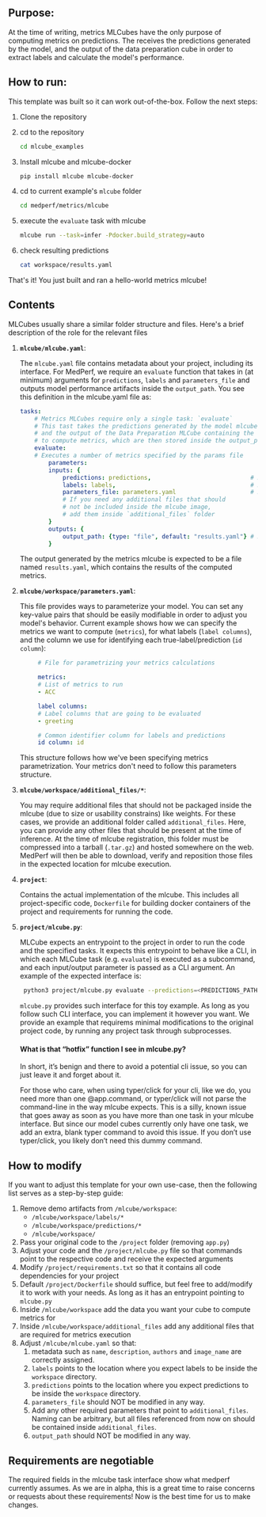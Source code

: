 ## Purpose:
At the time of writing, metrics MLCubes have the only purpose of computing metrics on predictions. The receives the predictions generated by the model, and the output of the data preparation cube in order to extract labels and calculate the model's performance.

## How to run:
This template was built so it can work out-of-the-box. Follow the next steps:

1. Clone the repository
2. cd to the repository
   ```bash
   cd mlcube_examples
   ```
3. Install mlcube and mlcube-docker

   ```bash
   pip install mlcube mlcube-docker
   ```
4. cd to current example's `mlcube` folder

   ```bash
   cd medperf/metrics/mlcube
   ```
5. execute the `evaluate` task with mlcube
   ```bash
   mlcube run --task=infer -Pdocker.build_strategy=auto
   ```
6. check resulting predictions
   ```bash
   cat workspace/results.yaml
   ```
That's it! You just built and ran a hello-world metrics mlcube!

## Contents

MLCubes usually share a similar folder structure and files. Here's a brief description of the role for the relevant files

1. __`mlcube/mlcube.yaml`__: 
   
   The `mlcube.yaml` file contains metadata about your project, including its interface. For MedPerf, we require an `evaluate` function that takes in (at minimum) arguments for `predictions`, `labels` and `parameters_file` and outputs model performance artifacts inside the `output_path`. You see this definition in the mlcube.yaml file as:

    ```yml
    tasks:
        # Metrics MLCubes require only a single task: `evaluate`
        # This tast takes the predictions generated by the model mlcube (as a directory)
        # and the output of the Data Preparation MLCube containing the labels (as a directory)
        # to compute metrics, which are then stored inside the output_path 
        evaluate:
        # Executes a number of metrics specified by the params file
            parameters:
            inputs: {
                predictions: predictions,                            # Required. Where to find the predictions. MUST be a folder
                labels: labels,                                      # Required. Where to find the labels. MUST be a folder
                parameters_file: parameters.yaml                     # Required. Helper file to provide additional arguments. Value MUST be parameters.yaml
                # If you need any additional files that should 
                # not be included inside the mlcube image, 
                # add them inside `additional_files` folder
            }
            outputs: {
                output_path: {type: "file", default: "results.yaml"} # Required. Where to write the metrics results. Value MUST be results.yaml
            }
    ```
    The output generated by the metrics mlcube is expected to be a file named `results.yaml`, which contains the results of the computed metrics.

2. __`mlcube/workspace/parameters.yaml`__:

   This file provides ways to parameterize your model. You can set any key-value pairs that should be easily modifiable in order to adjust you model's behavior. Current example shows how we can specify the metrics we want to compute (`metrics`), for what labels (`label columns`), and the column we use for identifying each true-label/prediction (`id column`):
   ```yml
        # File for parametrizing your metrics calculations

        metrics:
        # List of metrics to run
        - ACC

        label columns:
        # Label columns that are going to be evaluated
        - greeting

        # Common identifier column for labels and predictions
        id column: id
   ```

   This structure follows how we've been specifying metrics parametrization. Your metrics don't need to follow this parameters structure.

3. __`mlcube/workspace/additional_files/*`__:
   
   You may require additional files that should not be packaged inside the mlcube (due to size or usability constrains) like weights. For these cases, we provide an additional folder called `additional_files`. Here, you can provide any other files that should be present at the time of inference. At the time of mlcube registration, this folder must be compressed into a tarball (`.tar.gz`) and hosted somewhere on the web. MedPerf will then be able to download, verify and reposition those files in the expected location for mlcube execution. 



4. __`project`__: 
   
   Contains the actual implementation of the mlcube. This includes all project-specific code, `Dockerfile` for building docker containers of the project and requirements for running the code.

5. __`project/mlcube.py`__:
   
   MLCube expects an entrypoint to the project in order to run the code and the specified tasks. It expects this entrypoint to behave like a CLI, in which each MLCube task (e.g. `evaluate`) is executed as a subcommand, and each input/output parameter is passed as a CLI argument. An example of the expected interface is:
   ```bash
    python3 project/mlcube.py evaluate --predictions=<PREDICTIONS_PATH>  --labels=<LABELS_PATH> --parameters_file=<PARAMETERS_FILE> --output_path=<OUTPUT_PATH>
   ```
   `mlcube.py` provides such interface for this toy example. As long as you follow such CLI interface, you can implement it however you want. We provide an example that requirems minimal modifications to the original project code, by running any project task through subprocesses.

   #### __What is that “hotfix” function I see in mlcube.py?__

    In short, it’s benign and there to avoid a potential cli issue, so you can just leave it and forget about it.

    For those who care, when using typer/click for your cli, like we do, you need more than one @app.command, or typer/click will not parse the command-line in the way mlcube expects. This is a silly, known issue that goes away as soon as you have more than one task in your mlcube interface. But since our model cubes currently only have one task, we add an extra, blank typer command to avoid this issue. If you don’t use typer/click, you likely don’t need this dummy command.

## How to modify
If you want to adjust this template for your own use-case, then the following list serves as a step-by-step guide:
1. Remove demo artifacts from `/mlcube/workspace`: 
     - `/mlcube/workspace/labels/*`
     - `/mlcube/workspace/predictions/*`
     - `/mlcube/workspace/`
2. Pass your original code to the `/project` folder (removing `app.py`) 
3. Adjust your code and the `/project/mlcube.py` file so that commands point to the respective code and receive the expected arguments
4. Modify `/project/requirements.txt` so that it contains all code dependencies for your project
5. Default `/project/Dockerfile` should suffice, but feel free to add/modify it to work with your needs. As long as it has an entrypoint pointing to `mlcube.py`
6. Inside `/mlcube/workspace` add the data you want your cube to compute metrics for
7. Inside `/mlcube/workspace/additional_files` add any additional files that are required for metrics execution
8. Adjust `/mlcube/mlcube.yaml` so that:
   1. metadata such as `name`, `description`, `authors` and `image_name` are correctly assigned.
   2. `labels` points to the location where you expect labels to be inside the `workspace` directory.
   3. `predictions` points to the location where you expect predictions to be inside the `workspace` directory.
   4. `parameters_file` should NOT be modified in any way.
   6. Add any other required parameters that point to `additional_files`. Naming can be arbitrary, but all files referenced from now on should be contained inside `additional_files`.
   7. `output_path` should NOT be modified in any way.

## Requirements are negotiable
The required fields in the mlcube task interface show what medperf currently assumes. As we are in alpha, this is a great time to raise concerns or requests about these requirements! Now is the best time for us to make changes.
